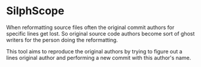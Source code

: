 # SilphScope

When reformatting source files often the original commit authors for specific lines get lost.
So original source code authors become sort of ghost writers for the person doing the reformatting.

This tool aims to reproduce the original authors by trying to figure out a lines original author
and performing a new commit with this author's name.

